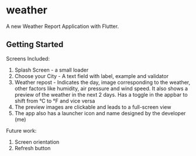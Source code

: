 # weather

A new Weather Report Application with Flutter.

## Getting Started

Screens Included: 
1. Splash Screen - a small loader 
2. Choose your City - A text field with label, example and validator
3. Weather repost - Indicates the day, image corresponding to the weather, other factors like humidity, air pressure and wind speed. It also shows a preview of the weather in the next 2 days. Has a toggle in the appbar to shift from °C to °F and vice versa
4. The preview images are clickable and leads to a full-screen view
5. The app also has a launcher icon and name designed by the developer (me)


Future work:
1. Screen orientation
2. Refresh button
